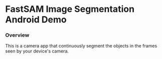 # FastSAM Image Segmentation Android Demo

### Overview

This is a camera app that continuously segment the objects in the frames seen
by your device's camera.
